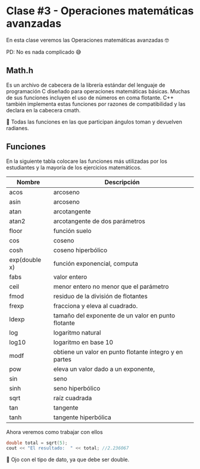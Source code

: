 # Clase #3 - Operaciones matemáticas avanzadas

En esta clase veremos las Operaciones matemáticas avanzadas 🤓

PD: No es nada complicado 😅
## Math.h
Es un archivo de cabecera de la librería estándar del lenguaje de programación C diseñado para operaciones matemáticas básicas. Muchas de sus funciones incluyen el uso de números en coma flotante. C++ también implementa estas funciones por razones de compatibilidad y las declara en la cabecera cmath.

👀 Todas las funciones en las que participan ángulos toman y devuelven radianes.

## Funciones
En la siguiente tabla colocare las funciones más utilizadas por los estudiantes y la mayoría de los ejercicios matemáticos.

| Nombre        | Descripción                                              |
| ------------- | ---------------------------------------------------------|
| acos          | arcoseno                                                 |
| asin	        | arcoseno                                                 |
| atan	        | arcotangente                                             |
| atan2	        | arcotangente de dos parámetros                           |
| floor	        | función suelo                                            |
| cos           |	coseno                                                   |
| cosh          |	coseno hiperbólico                                       |
| exp(double x) |	función exponencial, computa                             |
| fabs          |	valor entero                                             |
| ceil          |	menor entero no menor que el parámetro                   |
| fmod          |	residuo de la división de flotantes                      |
| frexp         |	fracciona y eleva al cuadrado.                           |
| ldexp         |	tamaño del exponente de un valor en punto flotante       |
| log           |	logaritmo natural                                        |
| log10         |	logaritmo en base 10                                     |
| modf          |	obtiene un valor en punto flotante íntegro y en partes   |
| pow           |	eleva un valor dado a un exponente,                      |
| sin           |	seno                                                     |
| sinh          |	seno hiperbólico                                         |
| sqrt          |	raíz cuadrada                                            |
| tan           |	tangente                                                 |
| tanh          |	tangente hiperbólica                                     |

Ahora veremos como trabajar con ellos

```cpp
double total = sqrt(5);
cout << "El resultado:  " << total; //2.236067
```
👀 Ojo con el tipo de dato, ya que debe ser double.
